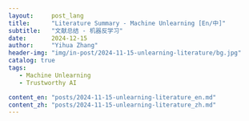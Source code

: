 ```yaml
---
layout:     post_lang
title:      "Literature Summary - Machine Unlearning [En/中]"
subtitle:   "文献总结 - 机器反学习"
date:       2024-12-15
author:     "Yihua Zhang"
header-img: "img/in-post/2024-11-15-unlearning-literature/bg.jpg"
catalog: true
tags:
   - Machine Unlearning	
   - Trustworthy AI

content_en: "posts/2024-11-15-unlearning-literature_en.md"
content_zh: "posts/2024-11-15-unlearning-literature_zh.md"
---
```

